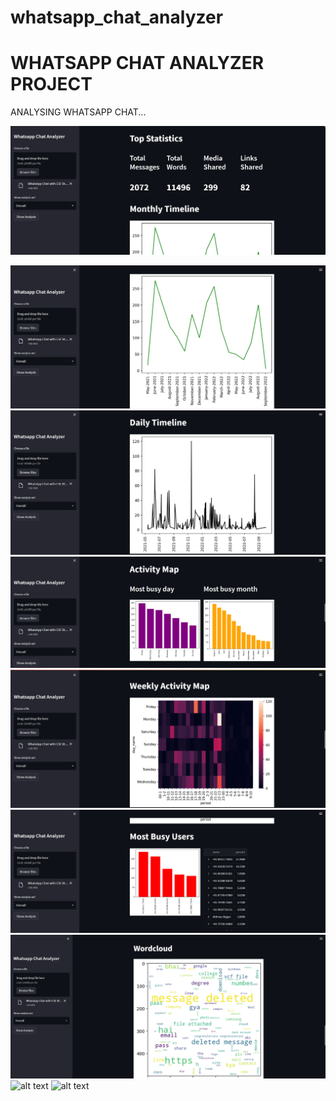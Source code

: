 # whatsapp_chat_analyzer

#   WHATSAPP CHAT ANALYZER PROJECT 

ANALYSING WHATSAPP CHAT...

![alt text](https://github.com/imabhishekmahli/whatsapp_chat_analyzer/blob/main/images/Screenshot%20(7).png)

![alt text](https://github.com/imabhishekmahli/whatsapp_chat_analyzer/blob/main/images/Screenshot%20(8).png)
![alt text](https://github.com/imabhishekmahli/whatsapp_chat_analyzer/blob/main/images/Screenshot%20(9).png)
![alt text](https://github.com/imabhishekmahli/whatsapp_chat_analyzer/blob/main/images/Screenshot%20(10).png)
![alt text](https://github.com/imabhishekmahli/whatsapp_chat_analyzer/blob/main/images/Screenshot%20(11).png)
![alt text](https://github.com/imabhishekmahli/whatsapp_chat_analyzer/blob/main/images/Screenshot%20(12).png)
![alt text](https://github.com/imabhishekmahli/whatsapp_chat_analyzer/blob/main/images/Screenshot%20(14).png)
![alt text]()
![alt text]()
